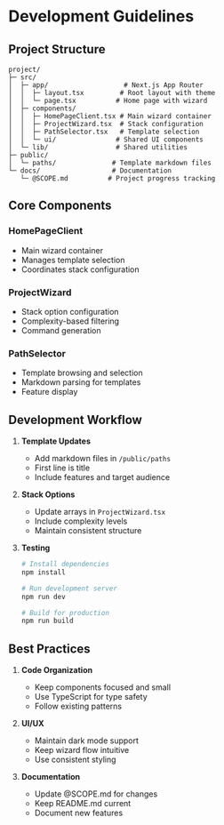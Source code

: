 # Development Guidelines

## Project Structure
```
project/
├─ src/
│  ├─ app/                   # Next.js App Router
│  │  ├─ layout.tsx         # Root layout with theme
│  │  └─ page.tsx          # Home page with wizard
│  ├─ components/
│  │  ├─ HomePageClient.tsx # Main wizard container
│  │  ├─ ProjectWizard.tsx  # Stack configuration
│  │  ├─ PathSelector.tsx   # Template selection
│  │  └─ ui/               # Shared UI components
│  └─ lib/                 # Shared utilities
├─ public/
│  └─ paths/              # Template markdown files
└─ docs/                  # Documentation
   └─ @SCOPE.md          # Project progress tracking
```

## Core Components

### HomePageClient
- Main wizard container
- Manages template selection
- Coordinates stack configuration

### ProjectWizard
- Stack option configuration
- Complexity-based filtering
- Command generation

### PathSelector
- Template browsing and selection
- Markdown parsing for templates
- Feature display

## Development Workflow

1. **Template Updates**
   - Add markdown files in `/public/paths`
   - First line is title
   - Include features and target audience

2. **Stack Options**
   - Update arrays in `ProjectWizard.tsx`
   - Include complexity levels
   - Maintain consistent structure

3. **Testing**
   ```bash
   # Install dependencies
   npm install

   # Run development server
   npm run dev

   # Build for production
   npm run build
   ```

## Best Practices

1. **Code Organization**
   - Keep components focused and small
   - Use TypeScript for type safety
   - Follow existing patterns

2. **UI/UX**
   - Maintain dark mode support
   - Keep wizard flow intuitive
   - Use consistent styling

3. **Documentation**
   - Update @SCOPE.md for changes
   - Keep README.md current
   - Document new features
